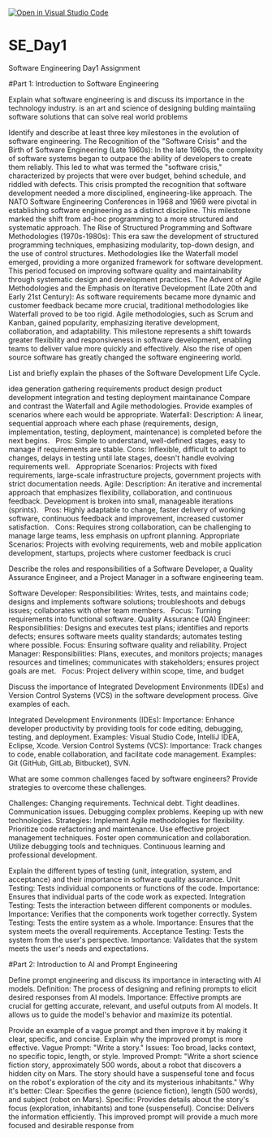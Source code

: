 [![Open in Visual Studio Code](https://classroom.github.com/assets/open-in-vscode-2e0aaae1b6195c2367325f4f02e2d04e9abb55f0b24a779b69b11b9e10269abc.svg)](https://classroom.github.com/online_ide?assignment_repo_id=18434051&assignment_repo_type=AssignmentRepo)
# SE_Day1
Software Engineering Day1 Assignment

#Part 1: Introduction to Software Engineering

Explain what software engineering is and discuss its importance in the technology industry.
is an art and science of designing bulding maintaiing software solutions that can solve real world problems

Identify and describe at least three key milestones in the evolution of software engineering.
The Recognition of the "Software Crisis" and the Birth of Software Engineering (Late 1960s):
In the late 1960s, the complexity of software systems began to outpace the ability of developers to create them reliably. This led to what was termed the "software crisis," characterized by projects that were over budget, behind schedule, and riddled with defects.
This crisis prompted the recognition that software development needed a more disciplined, engineering-like approach. The NATO Software Engineering Conferences in 1968 and 1969 were pivotal in establishing software engineering as a distinct discipline.
This milestone marked the shift from ad-hoc programming to a more structured and systematic approach.
The Rise of Structured Programming and Software Methodologies (1970s-1980s):
This era saw the development of structured programming techniques, emphasizing modularity, top-down design, and the use of control structures.
Methodologies like the Waterfall model emerged, providing a more organized framework for software development.
This period focused on improving software quality and maintainability through systematic design and development practices.
The Advent of Agile Methodologies and the Emphasis on Iterative Development (Late 20th and Early 21st Century):
As software requirements became more dynamic and customer feedback became more crucial, traditional methodologies like Waterfall proved to be too rigid.
Agile methodologies, such as Scrum and Kanban, gained popularity, emphasizing iterative development, collaboration, and adaptability.
This milestone represents a shift towards greater flexibility and responsiveness in software development, enabling teams to deliver value more quickly and effectively.
Also the rise of open source software has greatly changed the software engineering world.

List and briefly explain the phases of the Software Development Life Cycle.

idea generation 
gathering requirements 
product design 
product development
integration and testing 
deployment
maintainance
Compare and contrast the Waterfall and Agile methodologies. Provide examples of scenarios where each would be appropriate.
Waterfall:
Description: A linear, sequential approach where each phase (requirements, design, implementation, testing, deployment, maintenance) is completed before the next begins.   
Pros: Simple to understand, well-defined stages, easy to manage if requirements are stable.
Cons: Inflexible, difficult to adapt to changes, delays in testing until late stages, doesn't handle evolving requirements well.   
Appropriate Scenarios: Projects with fixed requirements, large-scale infrastructure projects, government projects with strict documentation needs.
Agile:
Description: An iterative and incremental approach that emphasizes flexibility, collaboration, and continuous feedback. Development is broken into small, manageable iterations (sprints).   
Pros: Highly adaptable to change, faster delivery of working software, continuous feedback and improvement, increased customer satisfaction.   
Cons: Requires strong collaboration, can be challenging to manage large teams, less emphasis on upfront planning.
Appropriate Scenarios: Projects with evolving requirements, web and mobile application development, startups, projects where customer feedback is cruci

Describe the roles and responsibilities of a Software Developer, a Quality Assurance Engineer, and a Project Manager in a software engineering team.

Software Developer:
Responsibilities: Writes, tests, and maintains code; designs and implements software solutions; troubleshoots and debugs issues; collaborates with other team members.   
Focus: Turning requirements into functional software.
Quality Assurance (QA) Engineer:
Responsibilities: Designs and executes test plans; identifies and reports defects; ensures software meets quality standards; automates testing where possible.
Focus: Ensuring software quality and reliability.
Project Manager:
Responsibilities: Plans, executes, and monitors projects; manages resources and timelines; communicates with stakeholders; ensures project goals are met.   
Focus: Project delivery within scope, time, and budget


Discuss the importance of Integrated Development Environments (IDEs) and Version Control Systems (VCS) in the software development process. Give examples of each.

Integrated Development Environments (IDEs):
Importance: Enhance developer productivity by providing tools for code editing, debugging, testing, and deployment.
Examples: Visual Studio Code, IntelliJ IDEA, Eclipse, Xcode.
Version Control Systems (VCS):
Importance: Track changes to code, enable collaboration, and facilitate code management.
Examples: Git (GitHub, GitLab, Bitbucket), SVN.


What are some common challenges faced by software engineers? Provide strategies to overcome these challenges.

Challenges:
Changing requirements.
Technical debt.
Tight deadlines.
Communication issues.
Debugging complex problems.
Keeping up with new technologies.
Strategies:
Implement Agile methodologies for flexibility.
Prioritize code refactoring and maintenance.
Use effective project management techniques.
Foster open communication and collaboration.
Utilize debugging tools and techniques.
Continuous learning and professional development.


Explain the different types of testing (unit, integration, system, and acceptance) and their importance in software quality assurance.
Unit Testing:
Tests individual components or functions of the code.
Importance: Ensures that individual parts of the code work as expected.
Integration Testing:
Tests the interaction between different components or modules.
Importance: Verifies that the components work together correctly.
System Testing:
Tests the entire system as a whole.
Importance: Ensures that the system meets the overall requirements.
Acceptance Testing:
Tests the system from the user's perspective.
Importance: Validates that the system meets the user's needs and expectations.

#Part 2: Introduction to AI and Prompt Engineering


Define prompt engineering and discuss its importance in interacting with AI models.
Definition: The process of designing and refining prompts to elicit desired responses from AI models.
Importance: Effective prompts are crucial for getting accurate, relevant, and useful outputs from AI models. It allows us to guide the model's behavior and maximize its potential.


Provide an example of a vague prompt and then improve it by making it clear, specific, and concise. Explain why the improved prompt is more effective.
Vague Prompt: "Write a story."
Issues: Too broad, lacks context, no specific topic, length, or style.
Improved Prompt: "Write a short science fiction story, approximately 500 words, about a robot that discovers a hidden city on Mars. The story should have a suspenseful tone and focus on the robot's exploration of the city and its mysterious inhabitants."
Why it's better:
Clear: Specifies the genre (science fiction), length (500 words), and subject (robot on Mars).
Specific: Provides details about the story's focus (exploration, inhabitants) and tone (suspenseful).
Concise: Delivers the information efficiently.
This improved prompt will provide a much more focused and desirable response from
